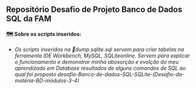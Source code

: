 ## Repositório Desafio de Projeto Banco de Dados SQL da FAM ##
#### :world_map: Sobre os scripts inseridos:
- *Os scripts inseridos na :file_folder:dump.sqlite.sql servem para criar tabelas na ferramenta IDE Workbench, MySQL, SQLiteonline. Servem para explicar o funcionamento e demonstrar minha abosorção e evolção do meu aprendizado em Database resultados de alguns comandos de SQL ao qual foi proposto desafio-Banco-de-dados-SQL-SQLite-(Desafio-da-matéria-BD-módulos-3-4)* 


